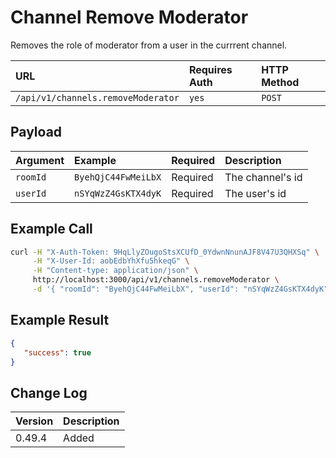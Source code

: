 # Channel Remove Moderator
Removes the role of moderator from a user in the currrent channel.

| URL | Requires Auth | HTTP Method |
| :--- | :--- | :--- |
| `/api/v1/channels.removeModerator` | `yes` | `POST` |

## Payload
| Argument | Example | Required | Description |
| :--- | :--- | :--- | :--- |
| `roomId` | `ByehQjC44FwMeiLbX` | Required | The channel's id |
| `userId` | `nSYqWzZ4GsKTX4dyK` | Required | The user's id |

## Example Call
```bash
curl -H "X-Auth-Token: 9HqLlyZOugoStsXCUfD_0YdwnNnunAJF8V47U3QHXSq" \
     -H "X-User-Id: aobEdbYhXfu5hkeqG" \
     -H "Content-type: application/json" \
     http://localhost:3000/api/v1/channels.removeModerator \
     -d '{ "roomId": "ByehQjC44FwMeiLbX", "userId": "nSYqWzZ4GsKTX4dyK" }'
```

## Example Result
```json
{
   "success": true
}
```

## Change Log
| Version | Description |
| :--- | :--- |
| 0.49.4 | Added |

